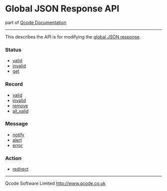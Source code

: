 Global JSON Response API
===================
part of [Qcode Documentation](index.md)

* * *

This describes the API is for modifying the [global JSON response].

### Status

* [valid](procs/status_valid.md)
* [invalid](procs/status_invalid.md)
* [get](procs/status_get.md)

### Record

* [valid]
* [invalid]
* [remove]
* [all_valid]

### Message

* [notify]
* [alert]
* [error]

### Action

* [redirect]

* * *

Qcode Software Limited <http://www.qcode.co.uk>

[valid]: procs/record_valid.md
[invalid]: procs/record_invalid.md
[remove]: procs/record_remove.md
[all_valid]: procs/record_all_valid.md
[notify]: procs/message_notify.md
[alert]: procs/message_alert.md
[error]: procs/message_error.md
[redirect]: procs/action_redirect.md

[global JSON response]: global-json-response.md

